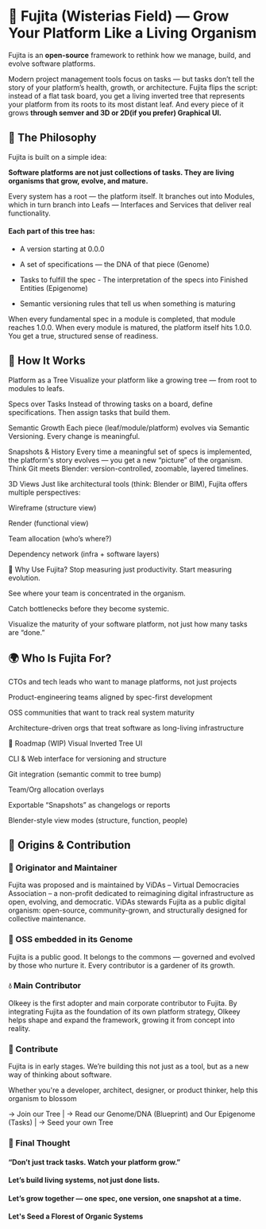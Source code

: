 # 🌸 Fujita (Wisterias Field) — Grow Your Platform Like a Living Organism
 Fujita is an **open-source** framework to rethink how we manage, build, and evolve software platforms. 

Modern project management tools focus on tasks — but tasks don’t tell the story of your platform’s health, growth, or architecture. Fujita flips the script: instead of a flat task board, you get a living inverted tree that represents your platform from its roots to its most distant leaf. And every piece of it grows **through semver and 3D or 2D(if you prefer) Graphical UI.**

## 🌳 The Philosophy
Fujita is built on a simple idea:

**Software platforms are not just collections of tasks. They are living organisms that grow, evolve, and mature.**

Every system has a root — the platform itself. It branches out into Modules, which in turn branch into Leafs — Interfaces and Services that deliver real functionality.

#### Each part of this tree has:

- A version starting at 0.0.0

- A set of specifications — the DNA of that piece (Genome)

- Tasks to fulfill the spec - The interpretation of the specs into Finished Entities (Epigenome)

- Semantic versioning rules that tell us when something is maturing

When every fundamental spec in a module is completed, that module reaches 1.0.0. When every module is matured, the platform itself hits 1.0.0. You get a true, structured sense of readiness.

## 🧬 How It Works
Platform as a Tree
Visualize your platform like a growing tree — from root to modules to leafs.

Specs over Tasks
Instead of throwing tasks on a board, define specifications. Then assign tasks that build them.

Semantic Growth
Each piece (leaf/module/platform) evolves via Semantic Versioning. Every change is meaningful.

Snapshots & History
Every time a meaningful set of specs is implemented, the platform's story evolves — you get a new “picture” of the organism. Think Git meets Blender: version-controlled, zoomable, layered timelines.

3D Views
Just like architectural tools (think: Blender or BIM), Fujita offers multiple perspectives:

Wireframe (structure view)

Render (functional view)

Team allocation (who’s where?)

Dependency network (infra + software layers)

🔭 Why Use Fujita?
Stop measuring just productivity. Start measuring evolution.

See where your team is concentrated in the organism.

Catch bottlenecks before they become systemic.

Visualize the maturity of your software platform, not just how many tasks are “done.”

## 🌍 Who Is Fujita For?
CTOs and tech leads who want to manage platforms, not just projects

Product-engineering teams aligned by spec-first development

OSS communities that want to track real system maturity

Architecture-driven orgs that treat software as long-living infrastructure

🚧 Roadmap (WIP)
 Visual Inverted Tree UI

 CLI & Web interface for versioning and structure

 Git integration (semantic commit to tree bump)

 Team/Org allocation overlays

 Exportable “Snapshots” as changelogs or reports

 Blender-style view modes (structure, function, people)

## 🌱 Origins & Contribution
### 🫘  Originator and Maintainer
Fujita was proposed and is maintained by ViDAs – Virtual Democracies Association – a non-profit dedicated to reimagining digital infrastructure as open, evolving, and democratic.
ViDAs stewards Fujita as a public digital organism: open-source, community-grown, and structurally designed for collective maintenance.

### 🧬 OSS embedded in its Genome
Fujita is a public good. It belongs to the commons — governed and evolved by those who nurture it. Every contributor is a gardener of its growth.

### 💧 Main Contributor
Olkeey is the first adopter and main corporate contributor to Fujita.
By integrating Fujita as the foundation of its own platform strategy, Olkeey helps shape and expand the framework, growing it from concept into reality.

### 🤝 Contribute
Fujita is in early stages. We’re building this not just as a tool, but as a new way of thinking about software.

Whether you're a developer, architect, designer, or product thinker, help this organism to blossom

→ Join our Tree | → Read our Genome/DNA (Blueprint) and Our Epigenome (Tasks) | → Seed your own Tree

### 🧠 Final Thought

#### “Don’t just track tasks. Watch your platform grow.”

#### Let’s build living systems, not just done lists.
#### Let’s grow together — one spec, one version, one snapshot at a time.
#### Let's Seed a Florest of Organic Systems

